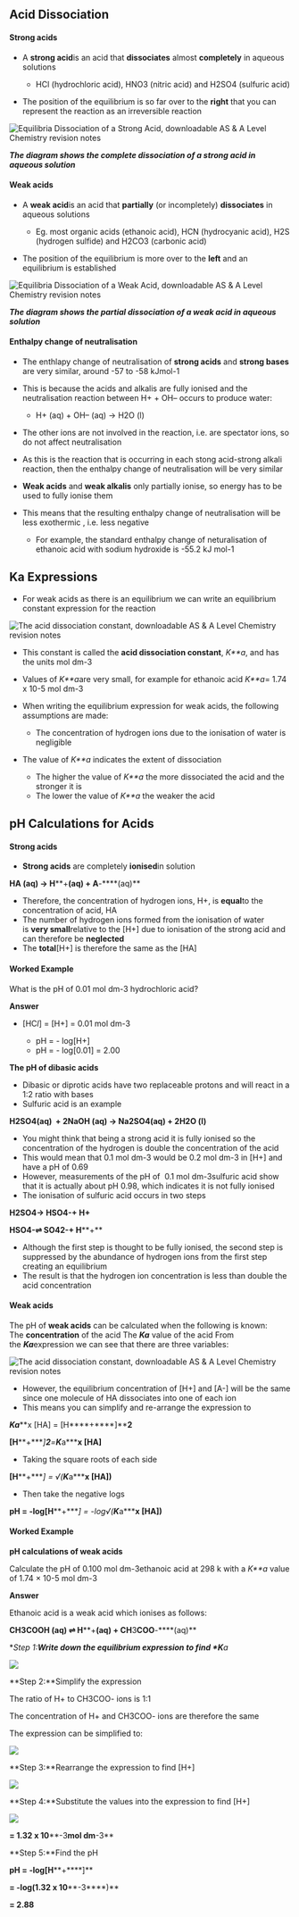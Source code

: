 ## Acid Dissociation

#### Strong acids

* A **strong acid**is an acid that **dissociates** almost **completely** in aqueous solutions

  + HCl (hydrochloric acid), HNO3 (nitric acid) and H2SO4 (sulfuric acid)
* The position of the equilibrium is so far over to the **right** that you can represent the reaction as an irreversible reaction

![Equilibria Dissociation of a Strong Acid, downloadable AS & A Level Chemistry revision notes](1.7-Equilibria-Dissociation-of-a-Strong-Acid.png)

***The diagram shows the complete dissociation of a strong acid in aqueous solution***

#### Weak acids

* A **weak acid**is an acid that **partially** (or incompletely) **dissociates** in aqueous solutions

  + Eg. most organic acids (ethanoic acid), HCN (hydrocyanic acid), H2S (hydrogen sulfide) and H2CO3 (carbonic acid)
* The position of the equilibrium is more over to the **left** and an equilibrium is established

![Equilibria Dissociation of a Weak Acid, downloadable AS & A Level Chemistry revision notes](1.7-Equilibria-Dissociation-of-a-Weak-Acid.png)

***The diagram shows the partial dissociation of a weak acid in aqueous solution***

#### Enthalpy change of neutralisation

* The enthlapy change of neutralisation of **strong acids** and **strong bases** are very similar, around -57 to -58 kJmol-1
* This is because the acids and alkalis are fully ionised and the neutralisation reaction between H+ + OH– occurs to produce water:

  + H+ (aq) + OH– (aq) → H2O (l)
* The other ions are not involved in the reaction, i.e. are spectator ions, so do not affect neutralisation
* As this is the reaction that is occurring in each stong acid-strong alkali reaction, then the enthalpy change of neutralisation will be very similar
* **Weak acids** and **weak alkalis** only partially ionise, so energy has to be used to fully ionise them
* This means that the resulting enthalpy change of neutralisation will be less exothermic , i.e. less negative

  + For example, the standard enthalpy change of neturalisation of ethanoic acid with sodium hydroxide is -55.2 kJ mol-1

## Ka Expressions

* For weak acids as there is an equilibrium we can write an equilibrium constant expression for the reaction

![The acid dissociation constant, downloadable AS & A Level Chemistry revision notes](5.6.1-The-acid-dissociation-constant.png)

* This constant is called the **acid dissociation constant**, *K**a*, and has the units mol dm-3
* Values of *K**a*are very small, for example for ethanoic acid *K**a*= 1.74 x 10-5 mol dm-3
* When writing the equilibrium expression for weak acids, the following assumptions are made:

  + The concentration of hydrogen ions due to the ionisation of water is negligible
* The value of *K**a* indicates the extent of dissociation

  + The higher the value of *K**a* the more dissociated the acid and the stronger it is
  + The lower the value of *K**a* the weaker the acid

## pH Calculations for Acids

#### Strong acids

* **Strong acids** are completely **ionised**in solution

**HA (aq) → H****+****(aq) + A****-****(aq)**

* Therefore, the concentration of hydrogen ions, H+, is **equal**to the concentration of acid, HA
* The number of hydrogen ions formed from the ionisation of water is **very small**relative to the [H+] due to ionisation of the strong acid and can therefore be **neglected**
* The **total**[H+] is therefore the same as the [HA]

#### Worked Example

What is the pH of 0.01 mol dm-3 hydrochloric acid?

**Answer**

* [HC*l*] = [H+] = 0.01 mol dm-3

  + pH = - log[H+]
  + pH = - log[0.01] = 2.00

**The pH of dibasic acids**

* Dibasic or diprotic acids have two replaceable protons and will react in a 1:2 ratio with bases
* Sulfuric acid is an example

**H****2****SO****4****(aq)  + 2NaOH (aq) → Na****2****SO****4****(aq) + 2H****2****O (l)**

* You might think that being a strong acid it is fully ionised so the concentration of the hydrogen is double the concentration of the acid
* This would mean that 0.1 mol dm-3 would be 0.2 mol dm-3 in [H+] and have a pH of 0.69
* However, measurements of the pH of  0.1 mol dm-3sulfuric acid show that it is actually about pH 0.98, which indicates it is not fully ionised
* The ionisation of sulfuric acid occurs in two steps

**H****2****SO****4****→ HSO****4****-****+ H****+**

**HSO****4****-****⇌ SO****4****2-****+ H****+**

* Although the first step is thought to be fully ionised, the second step is suppressed by the abundance of hydrogen ions from the first step creating an equilibrium
* The result is that the hydrogen ion concentration is less than double the acid concentration

#### Weak acids

The pH of **weak acids** can be calculated when the following is known: The **concentration** of the acid The ***K******a*** value of the acid From the ***K******a***expression we can see that there are three variables:

![The acid dissociation constant, downloadable AS & A Level Chemistry revision notes](5.6.1-The-acid-dissociation-constant_1.png)

* However, the equilibrium concentration of [H+] and [A-] will be the same since one molecule of HA dissociates into one of each ion
* This means you can simplify and re-arrange the expression to

***K******a*****x [HA] = [H****+****]****2**

**[H****+****]****2****=*****K******a*****x [HA]**

* Taking the square roots of each side

**[H****+****] = √(*****K******a*****x [HA])**

* Then take the negative logs

**pH = -log[H****+****] = -log√(*****K******a*****x [HA])**

#### Worked Example

**pH calculations of weak acids**

Calculate the pH of 0.100 mol dm-3ethanoic acid at 298 k with a *K**a* value of 1.74 × 10-5 mol dm-3

**Answer**

Ethanoic acid is a weak acid which ionises as follows:

**CH****3****COOH (aq) ⇌ H****+****(aq) + CH****3****COO****-****(aq)**

**Step 1:**Write down the equilibrium expression to find *K**a*

![](5.6.1-WE2-answer-1.png)

**Step 2:**Simplify the expression

The ratio of H+ to CH3COO- ions is 1:1

The concentration of H+ and CH3COO- ions are therefore the same

The expression can be simplified to:

![](5.6.1-WE2-answer-2.png)

**Step 3:**Rearrange the expression to find [H+]

![](5.6.1-WE2-answer-3-1.png)

**Step 4:**Substitute the values into the expression to find [H+]

![](5.6.1-WE2-answer-4-1.png)

**= 1.32 x 10****-3****mol dm****-3**

**Step 5:**Find the pH

**pH = -log[H****+****]**

**= -log(1.32 x 10****-3****)**

**= 2.88**